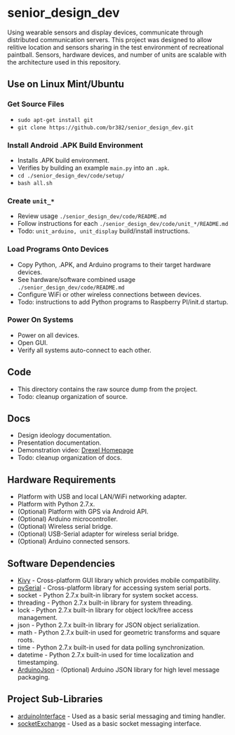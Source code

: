 # senior_design_dev  
Using wearable sensors and display devices, communicate through distributed communication servers.
This project was designed to allow relitive location and sensors sharing in the test environment of recreational paintball.
Sensors, hardware devices, and number of units are scalable with the architecture used in this repository.

## Use on Linux Mint/Ubuntu  

### Get Source Files  
- ```sudo apt-get install git```  
- ```git clone https://github.com/br382/senior_design_dev.git```  

### Install Android .APK Build Environment  
- Installs .APK build environment.
- Verifies by building an example ```main.py``` into an ```.apk```.
- ```cd ./senior_design_dev/code/setup/```  
- ```bash all.sh``` 

### Create ```unit_*```  
- Review usage ```./senior_design_dev/code/README.md```
- Follow instructions for each ```./senior_design_dev/code/unit_*/README.md```
- Todo: ```unit_arduino, unit_display``` build/install instructions.

### Load Programs Onto Devices  
- Copy Python, .APK, and Arduino programs to their target hardware devices.
- See hardware/software combined usage ```./senior_design_dev/code/README.md```
- Configure WiFi or other wireless connections between devices.
- Todo: instructions to add Python programs to Raspberry PI/init.d startup.

### Power On Systems  
- Power on all devices.
- Open GUI.
- Verify all systems auto-connect to each other.

## Code  
- This directory contains the raw source dump from the project.
- Todo: cleanup organization of source.

## Docs  
- Design ideology documentation.
- Presentation documentation.
- Demonstration video: [Drexel Homepage](https://www.cs.drexel.edu/~br382/projects.html)
- Todo: cleanup organization of docs.

## Hardware Requirements
- Platform with USB and local LAN/WiFi networking adapter.
- Platform with Python 2.7.x.
- (Optional) Platform with GPS via Android API.
- (Optional) Arduino microcontroller.
- (Optional) Wireless serial bridge.
- (Optional) USB-Serial adapter for wireless serial bridge.
- (Optional) Arduino connected sensors.

## Software Dependencies
- [Kivy](https://kivy.org/#home) - Cross-platform GUI library which provides mobile compatibility.
- [pySerial](https://github.com/pyserial/pyserial) - Cross-platform library for accessing system serial ports.
- socket - Python 2.7.x built-in library for system socket access.
- threading - Python 2.7.x built-in library for system threading.
- lock - Python 2.7.x built-in library for object lock/free access management.
- json - Python 2.7.x built-in library for JSON object serialization.
- math - Python 2.7.x built-in used for geometric transforms and square roots.
- time - Python 2.7.x built-in used for data polling synchronization.
- datetime - Python 2.7.x built-in used for time localization and timestamping.
- [ArduinoJson](https://github.com/bblanchon/ArduinoJson) - (Optional) Arduino JSON library for high level message packaging.

## Project Sub-Libraries
- [arduinoInterface](https://github.com/br382/arduinoInterface) - Used as a basic serial messaging and timing handler.
- [socketExchange](https://github.com/br382/socketExchange) - Used as a basic socket messaging interface.
